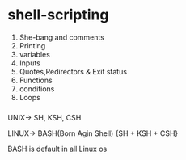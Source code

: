 # shell-scripting

1. She-bang and comments
2. Printing
3. variables
4. Inputs
5. Quotes,Redirectors & Exit status
6. Functions
7. conditions
8. Loops

###

UNIX-> SH, KSH, CSH

LINUX-> BASH(Born Agin Shell) {SH + KSH + CSH}

BASH is default  in all Linux os